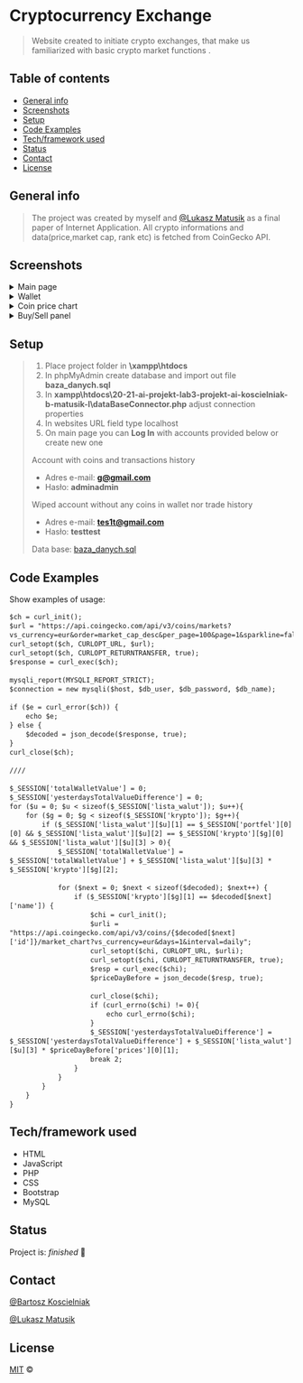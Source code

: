 # Cryptocurrency Exchange
> Website created to initiate crypto exchanges, that make us familiarized with basic crypto market functions .

## Table of contents
* [General info](#general-info)
* [Screenshots](#screenshots)
* [Setup](#setup)
* [Code Examples](#code-examples)
* [Tech/framework used](#techframework-used)
* [Status](#status)
* [Contact](#contact)
* [License](#license)

## General info
>The project was created by myself and [@Lukasz Matusik](https://github.com/lukas1299) as a final paper of Internet Application.
>All crypto informations and  data(price,market cap, rank etc) is fetched from CoinGecko API.

## Screenshots

   <details>
       <summary>Main page</summary>
    <ul>
     <img src="img/strona_glowna.png"> 
    </ul>
   </details>
	<details>
       <summary>Wallet</summary>
    <ul>
     <img src="img/portfel.png"> 
    </ul>
   </details>
	<details>
       <summary>Coin price chart</summary>
    <ul>
     <img src="img/wykres_ceny.png"> 
    </ul>
   </details>
	<details>
       <summary>Buy/Sell panel</summary>
    <ul>
     <img src="img/zakuKrypto.png"> 
    </ul>
   </details>

## Setup

>1. Place project folder in **\xampp\htdocs**
>2. In phpMyAdmin create database and import out file **baza_danych.sql**
>3. In **xampp\htdocs\20-21-ai-projekt-lab3-projekt-ai-koscielniak-b-matusik-l\dataBaseConnector.php** adjust connection properties
>4. In websites URL field type localhost
>5. On main page you can **Log In** with accounts provided below or create new one
>
> Account with coins and transactions history
>* Adres e-mail: **g@gmail.com**
>* Hasło: **adminadmin**
> 
>Wiped account without any coins in wallet nor trade history
>* Adres e-mail: **tes1t@gmail.com**
>* Hasło: **testtest**
> 
>Data base: [baza_danych.sql](https://github.com/BartoszKoscielniak/CryptoExch/blob/main/baza_danych.sql)
## Code Examples
Show examples of usage:


    $ch = curl_init();
    $url = "https://api.coingecko.com/api/v3/coins/markets?vs_currency=eur&order=market_cap_desc&per_page=100&page=1&sparkline=false";
    curl_setopt($ch, CURLOPT_URL, $url);
    curl_setopt($ch, CURLOPT_RETURNTRANSFER, true);
    $response = curl_exec($ch);

    mysqli_report(MYSQLI_REPORT_STRICT);
    $connection = new mysqli($host, $db_user, $db_password, $db_name);

    if ($e = curl_error($ch)) {
        echo $e;
    } else {
        $decoded = json_decode($response, true);
    }
    curl_close($ch);

    ////

    $_SESSION['totalWalletValue'] = 0;
    $_SESSION['yesterdaysTotalValueDifference'] = 0;
    for ($u = 0; $u < sizeof($_SESSION['lista_walut']); $u++){
        for ($g = 0; $g < sizeof($_SESSION['krypto']); $g++){
            if ($_SESSION['lista_walut'][$u][1] == $_SESSION['portfel'][0][0] && $_SESSION['lista_walut'][$u][2] == $_SESSION['krypto'][$g][0] && $_SESSION['lista_walut'][$u][3] > 0){
                $_SESSION['totalWalletValue'] = $_SESSION['totalWalletValue'] + $_SESSION['lista_walut'][$u][3] * $_SESSION['krypto'][$g][2];

                for ($next = 0; $next < sizeof($decoded); $next++) {
                    if ($_SESSION['krypto'][$g][1] == $decoded[$next]['name']) {
                        $chi = curl_init();
                        $urli = "https://api.coingecko.com/api/v3/coins/{$decoded[$next]['id']}/market_chart?vs_currency=eur&days=1&interval=daily";
                        curl_setopt($chi, CURLOPT_URL, $urli);
                        curl_setopt($chi, CURLOPT_RETURNTRANSFER, true);
                        $resp = curl_exec($chi);
                        $priceDayBefore = json_decode($resp, true);

                        curl_close($chi);
                        if (curl_errno($chi) != 0){
                            echo curl_errno($chi);
                        }
                        $_SESSION['yesterdaysTotalValueDifference'] = $_SESSION['yesterdaysTotalValueDifference'] + $_SESSION['lista_walut'][$u][3] * $priceDayBefore['prices'][0][1];
                        break 2;
                    }
                }
            }
        }
    }



## Tech/framework used

* HTML
* JavaScript 
* PHP
* CSS
* Bootstrap
* MySQL

## Status
Project is: _finished_ :monocle_face:


## Contact
[@Bartosz Koscielniak](https://github.com/BartoszKoscielniak)

[@Lukasz Matusik](https://github.com/lukas1299)

## License
[MIT](https://choosealicense.com/licenses/mit/) ©

